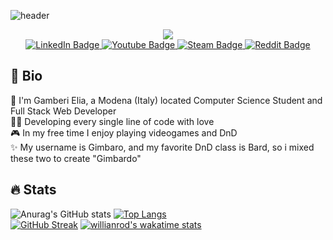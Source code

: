 ![header](https://capsule-render.vercel.app/api?type=waving&color=0:E2670E,100:7a4cf2&text=Gimbardo&fontSize=60&&fontColor=f6f1f4)

<div id="header" align="center">
  <img src=https://user-images.githubusercontent.com/60613648/177183657-8bc0c985-5a70-42ea-82a7-4b9181a0057e.png>
  <div id="badges">
    <a href="https://www.linkedin.com/in/elia-gamberi-654770176">
      <img src="https://img.shields.io/badge/LinkedIn-blue?style=for-the-badge&logo=linkedin&logoColor=white", alt="LinkedIn Badge"/>
    </a>
    <a href="https://youtube.com/channel/UCsVWii_X7mFxJOLsl8ptTdA">
      <img src="https://img.shields.io/badge/YouTube-red?style=for-the-badge&logo=youtube&logoColor=white" alt="Youtube Badge"/>
    </a>
    <a href="https://steamcommunity.com/id/gambero">
      <img src="https://img.shields.io/badge/Steam-black?style=for-the-badge&logo=steam&logoColor=white" alt="Steam Badge"/>
    </a>
    <a href="https://www.reddit.com/u/gamberoatomico">
      <img src="https://img.shields.io/badge/Reddit-orange?style=for-the-badge&logo=reddit&logoColor=white", alt="Reddit Badge"/>
    </a>
  </div>
</div>

## 📖 Bio

🦐 I'm Gamberi Elia, a Modena (Italy) located Computer Science Student and Full Stack Web Developer  
👨‍💻 Developing every single line of code with love  
🎮 In my free time I enjoy playing videogames and DnD  
✨ My username is Gimbaro, and my favorite DnD class is Bard, so i mixed these two to create "Gimbardo"  

## :fire: Stats

![Anurag's GitHub stats](https://github-readme-stats.vercel.app/api?username=gimbardo&theme=github_dark&show_icons=true&hide_border=true&title_color=E2670E&icon_color=7a4cf2)
[![Top Langs](https://github-readme-stats.vercel.app/api/top-langs/?username=Gimbardo&theme=github_dark&hide_border=true&layout=compact&langs_count=8&title_color=E2670E)](https://github.com/anuraghazra/github-readme-stats)   
[![GitHub Streak](http://github-readme-streak-stats.herokuapp.com?user=Gimbardo&theme=github-dark&hide_border=true&date_format=j%20M%5B%20Y%5D&fire=7a4cf2&ring=E2670E&dates=E2670E&stroke=7a4cf2)](https://git.io/streak-stats)
[![willianrod's wakatime stats](https://github-readme-stats.vercel.app/api/wakatime?username=Gimbardo&theme=github_dark&hide_border=true&text_color=7a4cf2&title_color=E2670E)](https://github.com/anuraghazra/github-readme-stats)

